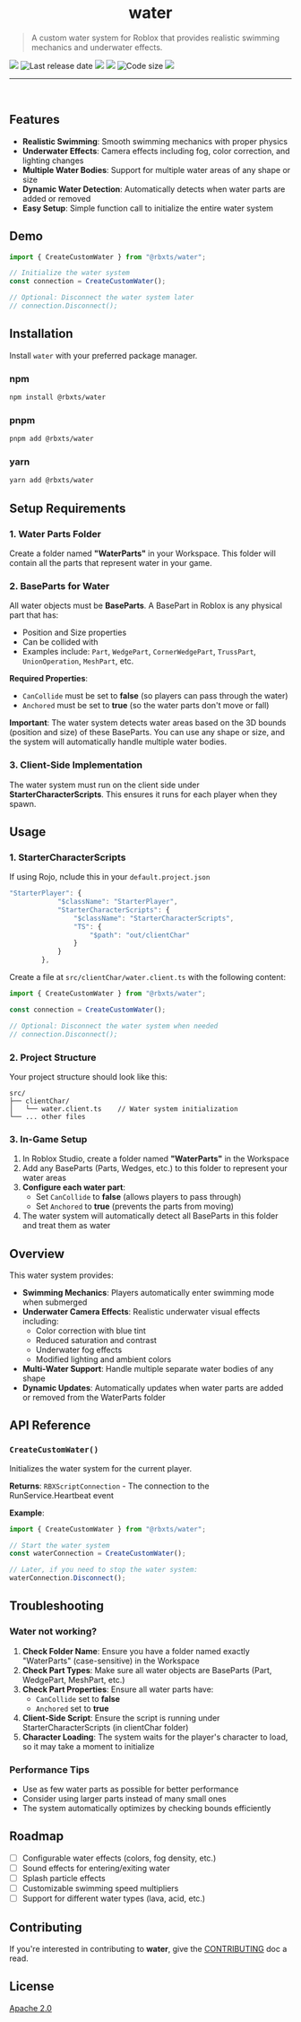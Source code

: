<h1 align="center">
  water
</h1>

> A custom water system for Roblox that provides realistic swimming mechanics and underwater effects.

<p align="left">
<a alt="Released version" href="https://www.npmjs.com/package/@rbxts/water">
<img src="https://img.shields.io/npm/v/%40rbxts%2Fwater?style=flat-square"></a>
<img alt="Last release date" src="https://img.shields.io/github/release-date/demonlexe/rbxts-water?label=last%20release">
<a alt="Last commit date" href="https://github.com/demonlexe/rbxts-water/commits/main/">
<img src="https://img.shields.io/github/last-commit/demonlexe/rbxts-water/main?style=flat-square"></a>
<a alt="Open issues" href="https://github.com/demonlexe/rbxts-water/issues">
<img src="https://img.shields.io/github/issues/demonlexe/rbxts-water?style=flat-square"></a>
<img alt="Code size" src="https://img.shields.io/github/languages/code-size/demonlexe/rbxts-water?style=flat-square">
<a alt="License" href="https://github.com/demonlexe/rbxts-water/blob/main/LICENSE">
<img src="https://img.shields.io/github/license/demonlexe/rbxts-water?style=flat-square"></a>
</p>

---

<br>

## Features

- **Realistic Swimming**: Smooth swimming mechanics with proper physics
- **Underwater Effects**: Camera effects including fog, color correction, and lighting changes
- **Multiple Water Bodies**: Support for multiple water areas of any shape or size
- **Dynamic Water Detection**: Automatically detects when water parts are added or removed
- **Easy Setup**: Simple function call to initialize the entire water system

## Demo

```ts
import { CreateCustomWater } from "@rbxts/water";

// Initialize the water system
const connection = CreateCustomWater();

// Optional: Disconnect the water system later
// connection.Disconnect();
```

## Installation

Install `water` with your preferred package manager.

### npm

```sh
npm install @rbxts/water
```

### pnpm

```sh
pnpm add @rbxts/water
```

### yarn

```sh
yarn add @rbxts/water
```

## Setup Requirements

### 1. Water Parts Folder

Create a folder named **"WaterParts"** in your Workspace. This folder will contain all the parts that represent water in your game.

### 2. BaseParts for Water

All water objects must be **BaseParts**. A BasePart in Roblox is any physical part that has:
- Position and Size properties
- Can be collided with
- Examples include: `Part`, `WedgePart`, `CornerWedgePart`, `TrussPart`, `UnionOperation`, `MeshPart`, etc.

**Required Properties**:
- `CanCollide` must be set to **false** (so players can pass through the water)
- `Anchored` must be set to **true** (so the water parts don't move or fall)

**Important**: The water system detects water areas based on the 3D bounds (position and size) of these BaseParts. You can use any shape or size, and the system will automatically handle multiple water bodies.

### 3. Client-Side Implementation

The water system must run on the client side under **StarterCharacterScripts**. This ensures it runs for each player when they spawn.

## Usage

### 1. StarterCharacterScripts

If using Rojo,  nclude this in your `default.project.json`
```ts
"StarterPlayer": {
			"$className": "StarterPlayer",
			"StarterCharacterScripts": {
				"$className": "StarterCharacterScripts",
				"TS": {
					"$path": "out/clientChar"
				}
			}
		},
```

Create a file at `src/clientChar/water.client.ts` with the following content:

```ts
import { CreateCustomWater } from "@rbxts/water";

const connection = CreateCustomWater();

// Optional: Disconnect the water system when needed
// connection.Disconnect();
```

### 2. Project Structure

Your project structure should look like this:

```
src/
├── clientChar/
│   └── water.client.ts    // Water system initialization
└── ... other files
```

### 3. In-Game Setup

1. In Roblox Studio, create a folder named **"WaterParts"** in the Workspace
2. Add any BaseParts (Parts, Wedges, etc.) to this folder to represent your water areas
3. **Configure each water part**:
   - Set `CanCollide` to **false** (allows players to pass through)
   - Set `Anchored` to **true** (prevents the parts from moving)
4. The water system will automatically detect all BaseParts in this folder and treat them as water

## Overview

This water system provides:

- **Swimming Mechanics**: Players automatically enter swimming mode when submerged
- **Underwater Camera Effects**: Realistic underwater visual effects including:
  - Color correction with blue tint
  - Reduced saturation and contrast
  - Underwater fog effects
  - Modified lighting and ambient colors
- **Multi-Water Support**: Handle multiple separate water bodies of any shape
- **Dynamic Updates**: Automatically updates when water parts are added or removed from the WaterParts folder

## API Reference

### `CreateCustomWater()`

Initializes the water system for the current player.

**Returns**: `RBXScriptConnection` - The connection to the RunService.Heartbeat event

**Example**:
```ts
import { CreateCustomWater } from "@rbxts/water";

// Start the water system
const waterConnection = CreateCustomWater();

// Later, if you need to stop the water system:
waterConnection.Disconnect();
```

## Troubleshooting

### Water not working?

1. **Check Folder Name**: Ensure you have a folder named exactly "WaterParts" (case-sensitive) in the Workspace
2. **Check Part Types**: Make sure all water objects are BaseParts (Part, WedgePart, MeshPart, etc.)
3. **Check Part Properties**: Ensure all water parts have:
   - `CanCollide` set to **false**
   - `Anchored` set to **true**
4. **Client-Side Script**: Ensure the script is running under StarterCharacterScripts (in clientChar folder)
5. **Character Loading**: The system waits for the player's character to load, so it may take a moment to initialize

### Performance Tips

- Use as few water parts as possible for better performance
- Consider using larger parts instead of many small ones
- The system automatically optimizes by checking bounds efficiently

## Roadmap

- [ ] Configurable water effects (colors, fog density, etc.)
- [ ] Sound effects for entering/exiting water
- [ ] Splash particle effects
- [ ] Customizable swimming speed multipliers
- [ ] Support for different water types (lava, acid, etc.)

## Contributing

If you're interested in contributing to **water**, give the [CONTRIBUTING](CONTRIBUTING.md) doc a read.

## License

[Apache 2.0](/LICENSE)
